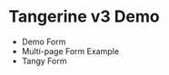 # Tangerine v3 Demo 

- <tangerine-form-links link="forms/demo" formId="demoForm">Demo Form</tangerine-form-links>
- <tangerine-form-links link="forms/multipage-form-example/page-1" formId="MultipageFormExample">Multi-page Form Example</tangerine-form-links>
- <tangerine-form-links link="forms/my-tangy-form" formId="tangy-form">Tangy Form</tangerine-form-links>
